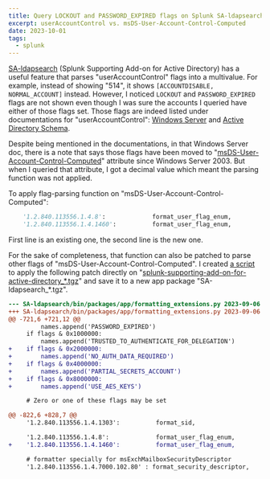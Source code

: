 ```yaml
---
title: Query LOCKOUT and PASSWORD_EXPIRED flags on Splunk SA-ldapsearch
excerpt: userAccountControl vs. msDS-User-Account-Control-Computed
date: 2023-10-01
tags:
  - splunk
---
```


[SA-ldapsearch](https://splunkbase.splunk.com/app/1151) (Splunk Supporting Add-on for Active Directory) has a useful feature that parses "userAccountControl" flags into a multivalue. For example, instead of showing "514", it shows `[ACCOUNTDISABLE, NORMAL_ACCOUNT]` instead. However, I noticed `LOCKOUT` and `PASSWORD_EXPIRED` flags are not shown even though I was sure the accounts I queried have either of those flags set. Those flags are indeed listed under documentations for "userAccountControl": [Windows Server](https://learn.microsoft.com/en-us/troubleshoot/windows-server/identity/useraccountcontrol-manipulate-account-properties#list-of-property-flags) and [Active Directory Schema](https://learn.microsoft.com/en-gb/windows/win32/adschema/a-useraccountcontrol).

Despite being mentioned in the documentations, in that Windows Server doc, there is a note that says those flags have been moved to "[msDS-User-Account-Control-Computed](https://learn.microsoft.com/en-gb/windows/win32/adschema/a-msds-user-account-control-computed)" attribute since Windows Server 2003. But when I queried that attribute, I got a decimal value which meant the parsing function was not applied.

To apply flag-parsing function on "msDS-User-Account-Control-Computed":

```python SA-ldapsearch/bin/packages/app/formatting_extensions.py
    '1.2.840.113556.1.4.8':             format_user_flag_enum,         # User-Account-Control
    '1.2.840.113556.1.4.1460':          format_user_flag_enum,         # ms-DS-User-Account-Control-Computed
```

First line is an existing one, the second line is the new one.

For the sake of completeness, that function can also be patched to parse other flags of "msDS-User-Account-Control-Computed". I created [a script](https://gitlab.com/curben/splunk-scripts/-/tree/main/SA-ldapsearch?ref_type=heads) to apply the following patch directly on "[splunk-supporting-add-on-for-active-directory\_\*.tgz](https://splunkbase.splunk.com/app/1151)" and save it to a new app package "SA-ldapsearch\_\*.tgz".

```patch
--- SA-ldapsearch/bin/packages/app/formatting_extensions.py	2023-09-06 00:00:00.000000000 +0000
+++ SA-ldapsearch/bin/packages/app/formatting_extensions.py	2023-09-06 00:00:00.000000001 +0000
@@ -721,6 +721,12 @@
         names.append('PASSWORD_EXPIRED')
     if flags & 0x1000000:
         names.append('TRUSTED_TO_AUTHENTICATE_FOR_DELEGATION')
+    if flags & 0x2000000:
+        names.append('NO_AUTH_DATA_REQUIRED')
+    if flags & 0x4000000:
+        names.append('PARTIAL_SECRETS_ACCOUNT')
+    if flags & 0x8000000:
+        names.append('USE_AES_KEYS')

     # Zero or one of these flags may be set

@@ -822,6 +828,7 @@
     '1.2.840.113556.1.4.1303':          format_sid,                    # Token-Groups-No-GC-Acceptable

     '1.2.840.113556.1.4.8':             format_user_flag_enum,         # User-Account-Control
+    '1.2.840.113556.1.4.1460':          format_user_flag_enum,         # ms-DS-User-Account-Control-Computed

     # formatter specially for msExchMailboxSecurityDescriptor
     '1.2.840.113556.1.4.7000.102.80' : format_security_descriptor,     # msExchMailboxSecurityDescriptor

```
